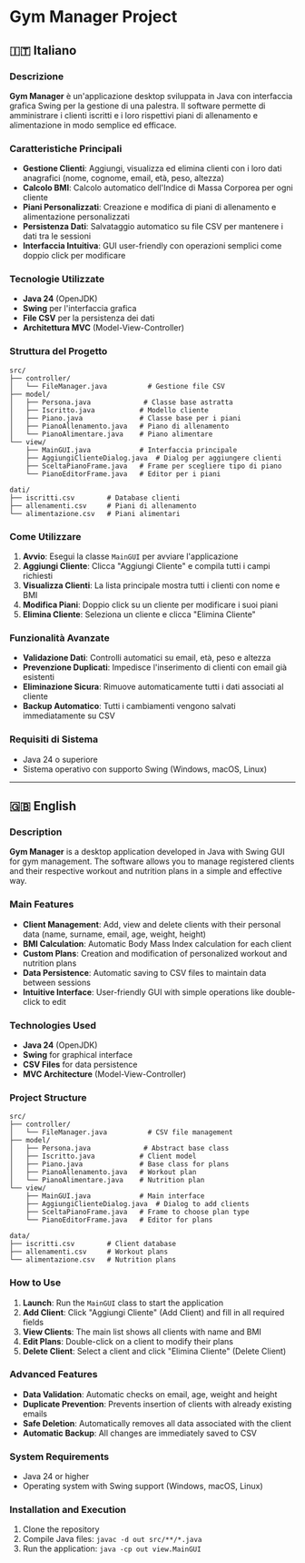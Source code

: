 # Gym Manager Project

## 🇮🇹 Italiano

### Descrizione
**Gym Manager** è un'applicazione desktop sviluppata in Java con interfaccia grafica Swing per la gestione di una palestra. Il software permette di amministrare i clienti iscritti e i loro rispettivi piani di allenamento e alimentazione in modo semplice ed efficace.

### Caratteristiche Principali
- **Gestione Clienti**: Aggiungi, visualizza ed elimina clienti con i loro dati anagrafici (nome, cognome, email, età, peso, altezza)
- **Calcolo BMI**: Calcolo automatico dell'Indice di Massa Corporea per ogni cliente
- **Piani Personalizzati**: Creazione e modifica di piani di allenamento e alimentazione personalizzati
- **Persistenza Dati**: Salvataggio automatico su file CSV per mantenere i dati tra le sessioni
- **Interfaccia Intuitiva**: GUI user-friendly con operazioni semplici come doppio click per modificare

### Tecnologie Utilizzate
- **Java 24** (OpenJDK)
- **Swing** per l'interfaccia grafica
- **File CSV** per la persistenza dei dati
- **Architettura MVC** (Model-View-Controller)

### Struttura del Progetto
```
src/
├── controller/
│   └── FileManager.java          # Gestione file CSV
├── model/
│   ├── Persona.java             # Classe base astratta
│   ├── Iscritto.java           # Modello cliente
│   ├── Piano.java              # Classe base per i piani
│   ├── PianoAllenamento.java   # Piano di allenamento
│   └── PianoAlimentare.java    # Piano alimentare
└── view/
    ├── MainGUI.java            # Interfaccia principale
    ├── AggiungiClienteDialog.java  # Dialog per aggiungere clienti
    ├── SceltaPianoFrame.java   # Frame per scegliere tipo di piano
    └── PianoEditorFrame.java   # Editor per i piani

dati/
├── iscritti.csv        # Database clienti
├── allenamenti.csv     # Piani di allenamento
└── alimentazione.csv   # Piani alimentari
```

### Come Utilizzare
1. **Avvio**: Esegui la classe `MainGUI` per avviare l'applicazione
2. **Aggiungi Cliente**: Clicca "Aggiungi Cliente" e compila tutti i campi richiesti
3. **Visualizza Clienti**: La lista principale mostra tutti i clienti con nome e BMI
4. **Modifica Piani**: Doppio click su un cliente per modificare i suoi piani
5. **Elimina Cliente**: Seleziona un cliente e clicca "Elimina Cliente"

### Funzionalità Avanzate
- **Validazione Dati**: Controlli automatici su email, età, peso e altezza
- **Prevenzione Duplicati**: Impedisce l'inserimento di clienti con email già esistenti
- **Eliminazione Sicura**: Rimuove automaticamente tutti i dati associati al cliente
- **Backup Automatico**: Tutti i cambiamenti vengono salvati immediatamente su CSV

### Requisiti di Sistema
- Java 24 o superiore
- Sistema operativo con supporto Swing (Windows, macOS, Linux)

---

## 🇬🇧 English

### Description
**Gym Manager** is a desktop application developed in Java with Swing GUI for gym management. The software allows you to manage registered clients and their respective workout and nutrition plans in a simple and effective way.

### Main Features
- **Client Management**: Add, view and delete clients with their personal data (name, surname, email, age, weight, height)
- **BMI Calculation**: Automatic Body Mass Index calculation for each client
- **Custom Plans**: Creation and modification of personalized workout and nutrition plans
- **Data Persistence**: Automatic saving to CSV files to maintain data between sessions
- **Intuitive Interface**: User-friendly GUI with simple operations like double-click to edit

### Technologies Used
- **Java 24** (OpenJDK)
- **Swing** for graphical interface
- **CSV Files** for data persistence
- **MVC Architecture** (Model-View-Controller)

### Project Structure
```
src/
├── controller/
│   └── FileManager.java          # CSV file management
├── model/
│   ├── Persona.java             # Abstract base class
│   ├── Iscritto.java           # Client model
│   ├── Piano.java              # Base class for plans
│   ├── PianoAllenamento.java   # Workout plan
│   └── PianoAlimentare.java    # Nutrition plan
└── view/
    ├── MainGUI.java            # Main interface
    ├── AggiungiClienteDialog.java  # Dialog to add clients
    ├── SceltaPianoFrame.java   # Frame to choose plan type
    └── PianoEditorFrame.java   # Editor for plans

data/
├── iscritti.csv        # Client database
├── allenamenti.csv     # Workout plans
└── alimentazione.csv   # Nutrition plans
```

### How to Use
1. **Launch**: Run the `MainGUI` class to start the application
2. **Add Client**: Click "Aggiungi Cliente" (Add Client) and fill in all required fields
3. **View Clients**: The main list shows all clients with name and BMI
4. **Edit Plans**: Double-click on a client to modify their plans
5. **Delete Client**: Select a client and click "Elimina Cliente" (Delete Client)

### Advanced Features
- **Data Validation**: Automatic checks on email, age, weight and height
- **Duplicate Prevention**: Prevents insertion of clients with already existing emails
- **Safe Deletion**: Automatically removes all data associated with the client
- **Automatic Backup**: All changes are immediately saved to CSV

### System Requirements
- Java 24 or higher
- Operating system with Swing support (Windows, macOS, Linux)

### Installation and Execution
1. Clone the repository
2. Compile Java files: `javac -d out src/**/*.java`
3. Run the application: `java -cp out view.MainGUI`
